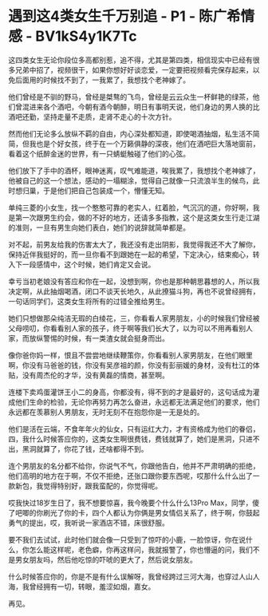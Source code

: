 # 遇到这4类女生千万别追 - P1 - 陈广希情感 - BV1kS4y1K7Tc

这四类女生无论你段位多高都别惹，追不得，尤其是第四类，相信现实中已经有很多兄弟中招了，视频很干，如果你想好好谈恋爱，一定要把视频看完保存起来，以免后面用的时候找不到了，一我累了，我想找个老神嫁了。

他们曾经是不驯的野马，曾经是桀骜的飞鸟，曾经是云云众生一杯鲜艳的绿茶，他们曾混进来各个酒吧，今朝有酒今朝醉，明日有事明天说，他们身边的男人换的比酒吧还勤，坚持走量不走质，走肾不走心的十次方针。

然而他们无论多么放纵不羁的自由，内心深处都知道，即使喝酒抽烟，私生活不简简，但我也是个好女孩，终于在一个万籁俱静的深夜，他们在酒吧巨大落地窗前，看着这个纸醉金迷的世界，有一只蜻蜓触碰了他们的心弦。

他们放下了手中的酒杯，眼神迷离，叹气难能道，唉我累了，我想找个老神嫁了，他被自己的这一个想法，感动的一塌糊涂，觉得自己就像一只流浪半生的候鸟，此时想归巢，于是他们把自己包装成一个，懵懂无知。

单纯三菱的小女生，找一个憨憨可靠的老实人，红着脸，气沉沉的道，你好啊，我是第一次跟男生约会，做的不好的地方，还请多多指教，这个是这类女生行走江湖的准则，一旦有男生向她们表白，她们的说辞就简单都是。

对不起，前男友给我的伤害太大了，我还没有走出阴影，我觉得我还不大了解你，保持近伴我挺好的，而一旦你看不到跟她在一起的希望，下定决心，结束痴心，转入下一段感情中，这个时候，她们肯定又会说。

幸亏当初老娘没有答应和你在一起，没想到啊，你也是那种朝思暮想的人，所以我决定啊，从此抽烟喝酒，闭口不谈天长地久，从此撩猫斗狗，再也不说曾经拥有，一句话同学们，这类女生将所有的过错全推给男生。

她们只想做那朵纯洁无瑕的白绫花，三，你看看人家男朋友，小的时候我们曾经被父母唠叨，你看看别人家的孩子，终于啊等我们长大了，以为可以不用再看别人家，而放纵警惕的时候，有一类渣女就会挺身而出。

像你爸你妈一样，恨且不尝尝地继续鞭策你，你看看别人家男朋友，在他们眼里啊，你没有马爸爸的钱，你没有吴彦祖的颜，你没有彭丽媛的身材，没有杜江的体贴，没有周杰伦的才华，没有黄磊的情商，甚至啊。

连楼下卖鸡蛋灌饼王小二的身高，你都没有，得不到的才是最好的，这句话成为灌成他们生命的检验，无论你再努力再怎么奋进，永远都无法满足他们的要求，他们永远都在羡慕别人男朋友，无时无刻不在抱怨你是一无是处的。

他们是活在云端，不食年年火的仙女，只有运红大力，才有资格成为他们的眷侣，四，我什么时候答应你的，这类女生啊很费钱，费钱就算了，她们是黑洞，只进不出，黑洞就算了，你花了钱，还啥都得不到。

连个男朋友的名分都不给你，你说气不气，你跟他告白，他并不严肃明确的拒绝，他们高明的地方在于啊，不仅不拒绝，还张口跟你要东西呢，哎那什么什么出了一款新包，我觉得特别好，跟我蛮配的，你觉得呢。

哎我快过18岁生日了，我不想要惊喜，我今晚要个什么什么13Pro Max，同学，傻了吧唧的你刷光了你的卡，四个人都认为你俩是男女情侣关系了，终于啊，你鼓起勇气的提出，哎，我听说一家酒店不错，床很舒服。

要不我们去试试，此时他们就会像一只受到了惊吓的小鹿，一脸惊讶，你在说什么，你怎么能这样呢，老色癖，你再这样问，我就报警了，你也懵逼的问，我们不是男女朋友吗，然后他吃惊的吓唬的更大了，然后说女朋友。

什么时候答应你的，你是不是有什么误解呀，我曾经跨过三河大海，也穿过人山人海，我曾经拥有一切，转眼，羞涩如烟，嘉女。

再见。